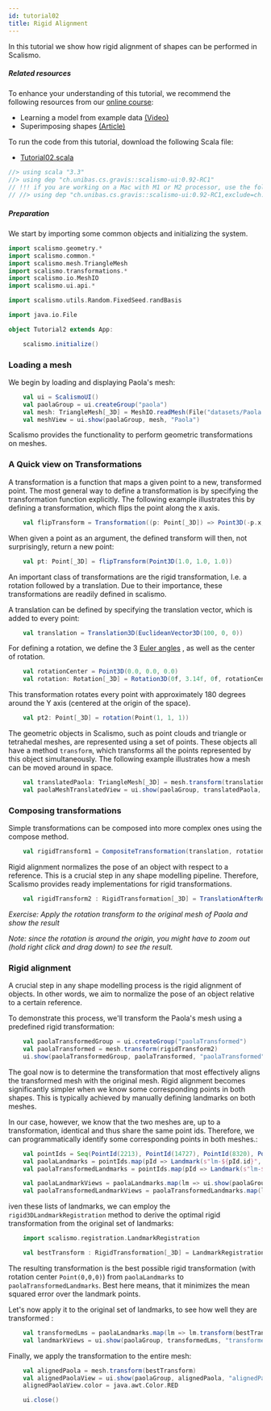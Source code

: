 ```yaml
---
id: tutorial02
title: Rigid Alignment
---
```


In this tutorial we show how rigid alignment of shapes can be performed in Scalismo.

##### Related resources

To enhance your understanding of this tutorial, we recommend the following resources from our [online course](shapemodelling.cs.unibas.ch/ssm-course/):

- Learning a model from example data [(Video)](https://www.futurelearn.com/courses/statistical-shape-modelling/3/steps/250329)
- Superimposing shapes [(Article)](https://www.futurelearn.com/courses/statistical-shape-modelling/3/steps/250330)

To run the code from this tutorial, download the following Scala file:
- [Tutorial02.scala](./Tutorial02.scala)


```scala mdoc:invisible
//> using scala "3.3"
//> using dep "ch.unibas.cs.gravis::scalismo-ui:0.92-RC1"
// !!! if you are working on a Mac with M1 or M2 processor, use the following import instead !!!
// //> using dep "ch.unibas.cs.gravis::scalismo-ui:0.92-RC1,exclude=ch.unibas.cs.gravis%vtkjavanativesmacosimpl"
```

##### Preparation

We start by importing some common objects and initializing the system.

```scala mdoc:silent
import scalismo.geometry.*
import scalismo.common.*
import scalismo.mesh.TriangleMesh
import scalismo.transformations.*
import scalismo.io.MeshIO
import scalismo.ui.api.*

import scalismo.utils.Random.FixedSeed.randBasis

import java.io.File
```

```scala mdoc:invisible emptyLines:2
object Tutorial2 extends App:
```


```scala mdoc:silent emptyLines:1
    scalismo.initialize()
```

### Loading a mesh

We begin by loading and displaying Paola's mesh:

```scala mdoc:silent emptyLines:2
    val ui = ScalismoUI()
    val paolaGroup = ui.createGroup("paola")
    val mesh: TriangleMesh[_3D] = MeshIO.readMesh(File("datasets/Paola.ply")).get
    val meshView = ui.show(paolaGroup, mesh, "Paola")
```

Scalismo provides the functionality to perform geometric transformations on meshes.

### A Quick view on Transformations

A transformation is a function that maps a given point to a new, transformed point. 
The most general way to define a transformation is by specifying the transformation function
explicitly. The following example illustrates this by defining a transformation,
which flips the point along the x axis.


```scala mdoc:silent emptyLines:2
    val flipTransform = Transformation((p: Point[_3D]) => Point3D(-p.x, p.y, p.z))
```

When given a point as an argument, the defined transform will then, not surprisingly, return a new point:

```scala mdoc
    val pt: Point[_3D] = flipTransform(Point3D(1.0, 1.0, 1.0))
```

An important class of transformations are the rigid transformation, I.e. a rotation followed by a translation. Due to their
importance, these transformations are readily defined in scalismo.

A translation can be defined by specifying the translation vector, which is
added to every point:

```scala mdoc:silent emptyLines:2
    val translation = Translation3D(EuclideanVector3D(100, 0, 0))
```

For defining a rotation, we define the 3 [Euler angles](https://en.wikipedia.org/wiki/Euler_angles) , as well as the center of rotation.
```scala mdoc:silent emptyLines:2
    val rotationCenter = Point3D(0.0, 0.0, 0.0)
    val rotation: Rotation[_3D] = Rotation3D(0f, 3.14f, 0f, rotationCenter)
```
This transformation rotates every point with approximately 180 degrees around the Y axis (centered at the origin of the space).

```scala mdoc:silent emptyLines:2
    val pt2: Point[_3D] = rotation(Point(1, 1, 1))
```

The geometric objects in Scalismo, such as point clouds and triangle or tetrahedal meshes, are represented using a set of points. 
These objects all have a method `transform`, which transforms all the points represented by this object simultaneously.
The following example illustrates how a mesh can be moved around in space. 

```scala mdoc:silent emptyLines:2
    val translatedPaola: TriangleMesh[_3D] = mesh.transform(translation)
    val paolaMeshTranslatedView = ui.show(paolaGroup, translatedPaola, "translatedPaola")
```

### Composing transformations

Simple transformations can be composed into more complex ones using the compose method.

```scala
    val rigidTransform1 = CompositeTransformation(translation, rotation)
```

Rigid alignment normalizes the pose of an object with respect to a reference. This is a crucial step in any shape modelling pipeline. 
Therefore, Scalismo provides ready implementations for rigid transformations. 

```scala mdoc:silent  emptyLines:2
    val rigidTransform2 : RigidTransformation[_3D] = TranslationAfterRotation3D(translation, rotation)
```


*Exercise: Apply the rotation transform to the original mesh of Paola and show the result*

*Note: since the rotation is around the origin, you might have to zoom out (hold right click and drag down) to see the result.*


### Rigid alignment

A crucial step in any shape modelling process is the rigid alignment of objects. In other words, we aim to normalize the pose of an object relative to a certain reference.

To demonstrate this process, we'll transform the Paola's mesh using a predefined rigid transformation:

```scala mdoc:silent emptyLines:2
    val paolaTransformedGroup = ui.createGroup("paolaTransformed")
    val paolaTransformed = mesh.transform(rigidTransform2)
    ui.show(paolaTransformedGroup, paolaTransformed, "paolaTransformed")
```

The goal now is to determine the transformation that most effectively aligns the transformed mesh with the original mesh.
Rigid alignment becomes significantly simpler when we know some corresponding points in both shapes. This is typically achieved by 
manually defining landmarks on both meshes. 

In our case, however, we know that the two meshes are, up to a transformation, identical and thus share the same point ids. 
Therefore, we can programmatically identify some corresponding points in both meshes.:

```scala mdoc:silent emptyLines:2
    val pointIds = Seq(PointId(2213), PointId(14727), PointId(8320), PointId(48182))
    val paolaLandmarks = pointIds.map(pId => Landmark(s"lm-${pId.id}", mesh.pointSet.point(pId)))
    val paolaTransformedLandmarks = pointIds.map(pId => Landmark(s"lm-${pId.id}", paolaTransformed.pointSet.point(pId)))

    val paolaLandmarkViews = paolaLandmarks.map(lm => ui.show(paolaGroup, lm, s"${lm.id}"))
    val paolaTransformedLandmarkViews = paolaTransformedLandmarks.map(lm => ui.show(paolaTransformedGroup, lm, lm.id))
```

iven these lists of landmarks, we can employ the `rigid3DLandmarkRegistration` method to derive the optimal rigid transformation from the original set of landmarks:

```scala mdoc:silent emptyLines:2
    import scalismo.registration.LandmarkRegistration

    val bestTransform : RigidTransformation[_3D] = LandmarkRegistration.rigid3DLandmarkRegistration(paolaLandmarks, paolaTransformedLandmarks, center = Point(0, 0, 0))
```

The resulting transformation is the best possible rigid transformation (with rotation center ```Point(0,0,0)```) from ```paolaLandmarks``` to ```paolaTransformedLandmarks```.
Best here means, that it minimizes the mean squared error over the landmark points.

Let's now apply it to the original set of landmarks, to see how well they are transformed :

```scala mdoc:silent emptyLines:2
    val transformedLms = paolaLandmarks.map(lm => lm.transform(bestTransform))
    val landmarkViews = ui.show(paolaGroup, transformedLms, "transformedLMs")
```

Finally, we apply the transformation to the entire mesh:

```scala mdoc:silent emptyLines:2
    val alignedPaola = mesh.transform(bestTransform)
    val alignedPaolaView = ui.show(paolaGroup, alignedPaola, "alignedPaola")
    alignedPaolaView.color = java.awt.Color.RED
```


```scala mdoc:invisible
    ui.close()
```


